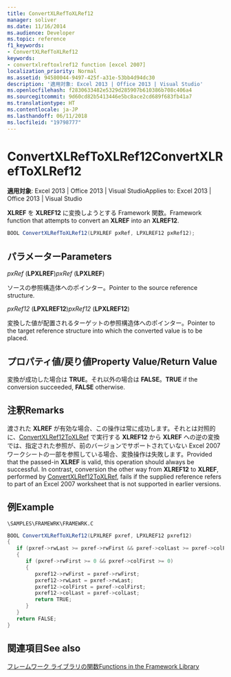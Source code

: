 ```yaml
---
title: ConvertXLRefToXLRef12
manager: soliver
ms.date: 11/16/2014
ms.audience: Developer
ms.topic: reference
f1_keywords:
- ConvertXLRefToXLRef12
keywords:
- convertxlreftoxlref12 function [excel 2007]
localization_priority: Normal
ms.assetid: 94580044-9497-425f-a31e-53bb4d94dc30
description: '適用対象: Excel 2013 | Office 2013 | Visual Studio'
ms.openlocfilehash: f2830633482e5329d285907b610386b708c406a4
ms.sourcegitcommit: 9d60cd82b5413446e5bc8ace2cd689f683fb41a7
ms.translationtype: HT
ms.contentlocale: ja-JP
ms.lasthandoff: 06/11/2018
ms.locfileid: "19798777"
---
```

# <a name="convertxlreftoxlref12"></a><span data-ttu-id="f32bb-104">ConvertXLRefToXLRef12</span><span class="sxs-lookup"><span data-stu-id="f32bb-104">ConvertXLRefToXLRef12</span></span>

<span data-ttu-id="f32bb-105">**適用対象**: Excel 2013 | Office 2013 | Visual Studio</span><span class="sxs-lookup"><span data-stu-id="f32bb-105">Applies to: Excel 2013 | Office 2013 | Visual Studio</span></span> 
  
<span data-ttu-id="f32bb-106">**XLREF** を **XLREF12** に変換しようとする Framework 関数。</span><span class="sxs-lookup"><span data-stu-id="f32bb-106">Framework function that attempts to convert an **XLREF** into an **XLREF12**.</span></span>
  
```cs
BOOL ConvertXLRefToXLRef12(LPXLREF pxRef, LPXLREF12 pxRef12);
```

## <a name="parameters"></a><span data-ttu-id="f32bb-107">パラメーター</span><span class="sxs-lookup"><span data-stu-id="f32bb-107">Parameters</span></span>

 <span data-ttu-id="f32bb-108">_pxRef_ (**LPXLREF**)</span><span class="sxs-lookup"><span data-stu-id="f32bb-108">_pxRef_ (**LPXLREF**)</span></span>
  
<span data-ttu-id="f32bb-109">ソースの参照構造体へのポインター。</span><span class="sxs-lookup"><span data-stu-id="f32bb-109">Pointer to the source reference structure.</span></span>
  
 <span data-ttu-id="f32bb-110">_pxRef12_ (**LPXLREF12**)</span><span class="sxs-lookup"><span data-stu-id="f32bb-110">_pxRef12_ (**LPXLREF12**)</span></span>
  
<span data-ttu-id="f32bb-111">変換した値が配置されるターゲットの参照構造体へのポインター。</span><span class="sxs-lookup"><span data-stu-id="f32bb-111">Pointer to the target reference structure into which the converted value is to be placed.</span></span>
  
## <a name="property-valuereturn-value"></a><span data-ttu-id="f32bb-112">プロパティ値/戻り値</span><span class="sxs-lookup"><span data-stu-id="f32bb-112">Property Value/Return Value</span></span>

 <span data-ttu-id="f32bb-113">変換が成功した場合は **TRUE**。それ以外の場合は **FALSE**。</span><span class="sxs-lookup"><span data-stu-id="f32bb-113">**TRUE** if the conversion succeeded, **FALSE** otherwise.</span></span> 
  
## <a name="remarks"></a><span data-ttu-id="f32bb-114">注釈</span><span class="sxs-lookup"><span data-stu-id="f32bb-114">Remarks</span></span>

<span data-ttu-id="f32bb-p101">渡された **XLREF** が有効な場合、この操作は常に成功します。それとは対照的に、[ConvertXLRef12ToXLRef](convertxlref12toxlref.md) で実行する **XLREF12** から **XLREF** への逆の変換では、指定された参照が、前のバージョンでサポートされていない Excel 2007 ワークシートの一部を参照している場合、変換操作は失敗します。</span><span class="sxs-lookup"><span data-stu-id="f32bb-p101">Provided that the passed-in **XLREF** is valid, this operation should always be successful. In contrast, conversion the other way from **XLREF12** to **XLREF**, performed by [ConvertXLRef12ToXLRef](convertxlref12toxlref.md), fails if the supplied reference refers to part of an Excel 2007 worksheet that is not supported in earlier versions.</span></span>
  
## <a name="example"></a><span data-ttu-id="f32bb-117">例</span><span class="sxs-lookup"><span data-stu-id="f32bb-117">Example</span></span>

 `\SAMPLES\FRAMEWRK\FRAMEWRK.C`
  
```cs
BOOL ConvertXLRefToXLRef12(LPXLREF pxref, LPXLREF12 pxref12)
{
   if (pxref->rwLast >= pxref->rwFirst && pxref->colLast >= pxref->colFirst)
   {
      if (pxref->rwFirst >= 0 && pxref->colFirst >= 0)
      {
         pxref12->rwFirst = pxref->rwFirst;
         pxref12->rwLast = pxref->rwLast;
         pxref12->colFirst = pxref->colFirst;
         pxref12->colLast = pxref->colLast;
         return TRUE;
      }
   }
   return FALSE;
}
```

## <a name="see-also"></a><span data-ttu-id="f32bb-118">関連項目</span><span class="sxs-lookup"><span data-stu-id="f32bb-118">See also</span></span>



[<span data-ttu-id="f32bb-119">フレームワーク ライブラリの関数</span><span class="sxs-lookup"><span data-stu-id="f32bb-119">Functions in the Framework Library</span></span>](functions-in-the-framework-library.md)

